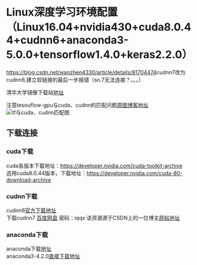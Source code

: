 # Linux深度学习环境配置（Linux16.04+nvidia430+cuda8.0.44+cudnn6+anaconda3-5.0.0+tensorflow1.4.0+keras2.2.0）



<https://blog.csdn.net/wanzhen4330/article/details/81704474>cudnn7改为cudnn6,建立软链接的最后一步报错（so.7无法连接？。。。）








清华大学镜像下载站[地址](https://mirrors.tuna.tsinghua.edu.cn/help/anaconda/)

注意tesouflow-gpu与cuda、cudnn的匹配问题[原图博客地址](https://blog.csdn.net/littlehaes/article/details/100575694)
![tf与cuda、cudnn匹配图](https://img-blog.csdnimg.cn/20190906111116792.png?x-oss-process=image/watermark,type_ZmFuZ3poZW5naGVpdGk,shadow_10,text_aHR0cHM6Ly9ibG9nLmNzZG4ubmV0L2xpdHRsZWhhZXM=,size_16,color_FFFFFF,t_70)

## 下载连接
### cuda下载
cuda各版本下载地址：<https://developer.nvidia.com/cuda-toolkit-archive>  
选用cuda8.0.44版本，下载地址：<https://developer.nvidia.com/cuda-80-download-archive>  
### cudnn下载
cudnn6[官方下载地址](https://developer.nvidia.com/rdp/cudnn-archive)  
下载cudnn7 [百度网盘](https://pan.baidu.com/s/1ZjI3LDlLpRf_NSVsrj7WSw)  密码：iqqx  该资源源于CSDN上的一位博主[原帖地址](https://blog.csdn.net/qq_40605167/article/details/94772970)  
### anaconda下载
anaconda下载[地址](https://repo.anaconda.com/archive/)  
anaconda3-4.2.0[直接下载地址](https://repo.anaconda.com/archive/Anaconda3-4.2.0-Linux-x86_64.sh)
